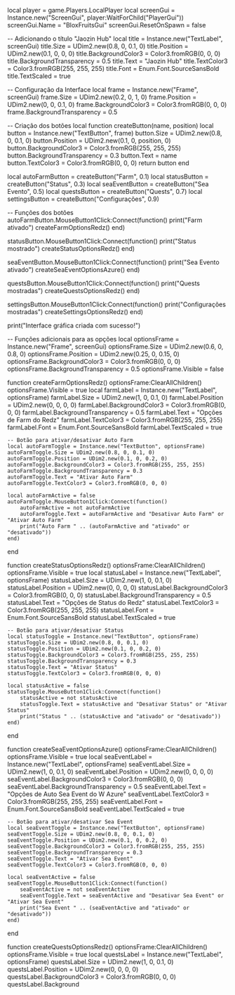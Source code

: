 local player = game.Players.LocalPlayer
local screenGui = Instance.new("ScreenGui", player:WaitForChild("PlayerGui"))
screenGui.Name = "BloxFruitsGui"
screenGui.ResetOnSpawn = false

-- Adicionando o título "Jaozin Hub"
local title = Instance.new("TextLabel", screenGui)
title.Size = UDim2.new(0.8, 0, 0.1, 0)
title.Position = UDim2.new(0.1, 0, 0, 0)
title.BackgroundColor3 = Color3.fromRGB(0, 0, 0)
title.BackgroundTransparency = 0.5
title.Text = "Jaozin Hub"
title.TextColor3 = Color3.fromRGB(255, 255, 255)
title.Font = Enum.Font.SourceSansBold
title.TextScaled = true

-- Configuração da Interface
local frame = Instance.new("Frame", screenGui)
frame.Size = UDim2.new(0.2, 0, 1, 0)
frame.Position = UDim2.new(0, 0, 0.1, 0)
frame.BackgroundColor3 = Color3.fromRGB(0, 0, 0)
frame.BackgroundTransparency = 0.5

-- Criação dos botões
local function createButton(name, position)
    local button = Instance.new("TextButton", frame)
    button.Size = UDim2.new(0.8, 0, 0.1, 0)
    button.Position = UDim2.new(0.1, 0, position, 0)
    button.BackgroundColor3 = Color3.fromRGB(255, 255, 255)
    button.BackgroundTransparency = 0.3
    button.Text = name
    button.TextColor3 = Color3.fromRGB(0, 0, 0)
    return button
end

local autoFarmButton = createButton("Farm", 0.1)
local statusButton = createButton("Status", 0.3)
local seaEventButton = createButton("Sea Evento", 0.5)
local questsButton = createButton("Quests", 0.7)
local settingsButton = createButton("Configurações", 0.9)

-- Funções dos botões
autoFarmButton.MouseButton1Click:Connect(function()
    print("Farm ativado")
    createFarmOptionsRedz()
end)

statusButton.MouseButton1Click:Connect(function()
    print("Status mostrado")
    createStatusOptionsRedz()
end)

seaEventButton.MouseButton1Click:Connect(function()
    print("Sea Evento ativado")
    createSeaEventOptionsAzure()
end)

questsButton.MouseButton1Click:Connect(function()
    print("Quests mostradas")
    createQuestsOptionsRedz()
end)

settingsButton.MouseButton1Click:Connect(function()
    print("Configurações mostradas")
    createSettingsOptionsRedz()
end)

print("Interface gráfica criada com sucesso!")

-- Funções adicionais para as opções
local optionsFrame = Instance.new("Frame", screenGui)
optionsFrame.Size = UDim2.new(0.6, 0, 0.8, 0)
optionsFrame.Position = UDim2.new(0.25, 0, 0.15, 0)
optionsFrame.BackgroundColor3 = Color3.fromRGB(0, 0, 0)
optionsFrame.BackgroundTransparency = 0.5
optionsFrame.Visible = false

function createFarmOptionsRedz()
    optionsFrame:ClearAllChildren()
    optionsFrame.Visible = true
    local farmLabel = Instance.new("TextLabel", optionsFrame)
    farmLabel.Size = UDim2.new(1, 0, 0.1, 0)
    farmLabel.Position = UDim2.new(0, 0, 0, 0)
    farmLabel.BackgroundColor3 = Color3.fromRGB(0, 0, 0)
    farmLabel.BackgroundTransparency = 0.5
    farmLabel.Text = "Opções de Farm do Redz"
    farmLabel.TextColor3 = Color3.fromRGB(255, 255, 255)
    farmLabel.Font = Enum.Font.SourceSansBold
    farmLabel.TextScaled = true

    -- Botão para ativar/desativar Auto Farm
    local autoFarmToggle = Instance.new("TextButton", optionsFrame)
    autoFarmToggle.Size = UDim2.new(0.8, 0, 0.1, 0)
    autoFarmToggle.Position = UDim2.new(0.1, 0, 0.2, 0)
    autoFarmToggle.BackgroundColor3 = Color3.fromRGB(255, 255, 255)
    autoFarmToggle.BackgroundTransparency = 0.3
    autoFarmToggle.Text = "Ativar Auto Farm"
    autoFarmToggle.TextColor3 = Color3.fromRGB(0, 0, 0)

    local autoFarmActive = false
    autoFarmToggle.MouseButton1Click:Connect(function()
        autoFarmActive = not autoFarmActive
        autoFarmToggle.Text = autoFarmActive and "Desativar Auto Farm" or "Ativar Auto Farm"
        print("Auto Farm " .. (autoFarmActive and "ativado" or "desativado"))
    end)
end

function createStatusOptionsRedz()
    optionsFrame:ClearAllChildren()
    optionsFrame.Visible = true
    local statusLabel = Instance.new("TextLabel", optionsFrame)
    statusLabel.Size = UDim2.new(1, 0, 0.1, 0)
    statusLabel.Position = UDim2.new(0, 0, 0, 0)
    statusLabel.BackgroundColor3 = Color3.fromRGB(0, 0, 0)
    statusLabel.BackgroundTransparency = 0.5
    statusLabel.Text = "Opções de Status do Redz"
    statusLabel.TextColor3 = Color3.fromRGB(255, 255, 255)
    statusLabel.Font = Enum.Font.SourceSansBold
    statusLabel.TextScaled = true

    -- Botão para ativar/desativar Status
    local statusToggle = Instance.new("TextButton", optionsFrame)
    statusToggle.Size = UDim2.new(0.8, 0, 0.1, 0)
    statusToggle.Position = UDim2.new(0.1, 0, 0.2, 0)
    statusToggle.BackgroundColor3 = Color3.fromRGB(255, 255, 255)
    statusToggle.BackgroundTransparency = 0.3
    statusToggle.Text = "Ativar Status"
    statusToggle.TextColor3 = Color3.fromRGB(0, 0, 0)

    local statusActive = false
    statusToggle.MouseButton1Click:Connect(function()
        statusActive = not statusActive
        statusToggle.Text = statusActive and "Desativar Status" or "Ativar Status"
        print("Status " .. (statusActive and "ativado" or "desativado"))
    end)
end

function createSeaEventOptionsAzure()
    optionsFrame:ClearAllChildren()
    optionsFrame.Visible = true
    local seaEventLabel = Instance.new("TextLabel", optionsFrame)
    seaEventLabel.Size = UDim2.new(1, 0, 0.1, 0)
    seaEventLabel.Position = UDim2.new(0, 0, 0, 0)
    seaEventLabel.BackgroundColor3 = Color3.fromRGB(0, 0, 0)
    seaEventLabel.BackgroundTransparency = 0.5
    seaEventLabel.Text = "Opções de Auto Sea Event do W Azure"
    seaEventLabel.TextColor3 = Color3.fromRGB(255, 255, 255)
    seaEventLabel.Font = Enum.Font.SourceSansBold
    seaEventLabel.TextScaled = true

    -- Botão para ativar/desativar Sea Event
    local seaEventToggle = Instance.new("TextButton", optionsFrame)
    seaEventToggle.Size = UDim2.new(0.8, 0, 0.1, 0)
    seaEventToggle.Position = UDim2.new(0.1, 0, 0.2, 0)
    seaEventToggle.BackgroundColor3 = Color3.fromRGB(255, 255, 255)
    seaEventToggle.BackgroundTransparency = 0.3
    seaEventToggle.Text = "Ativar Sea Event"
    seaEventToggle.TextColor3 = Color3.fromRGB(0, 0, 0)

    local seaEventActive = false
    seaEventToggle.MouseButton1Click:Connect(function()
        seaEventActive = not seaEventActive
        seaEventToggle.Text = seaEventActive and "Desativar Sea Event" or "Ativar Sea Event"
        print("Sea Event " .. (seaEventActive and "ativado" or "desativado"))
    end)
end

function createQuestsOptionsRedz()
    optionsFrame:ClearAllChildren()
    optionsFrame.Visible = true
    local questsLabel = Instance.new("TextLabel", optionsFrame)
    questsLabel.Size = UDim2.new(1, 0, 0.1, 0)
    questsLabel.Position = UDim2.new(0, 0, 0, 0)
    questsLabel.BackgroundColor3 = Color3.fromRGB(0, 0, 0)
    questsLabel.Background
